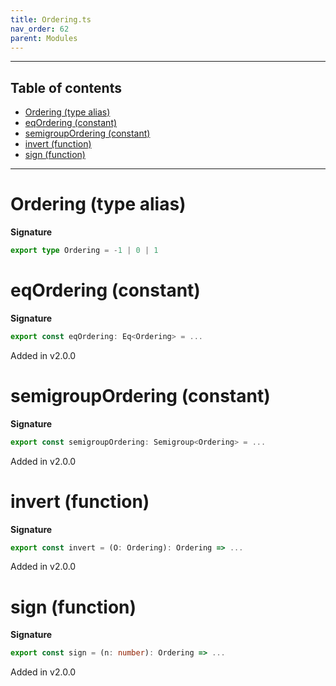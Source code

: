```yaml
---
title: Ordering.ts
nav_order: 62
parent: Modules
---
```


---

<h2 class="text-delta">Table of contents</h2>

- [Ordering (type alias)](#ordering-type-alias)
- [eqOrdering (constant)](#eqordering-constant)
- [semigroupOrdering (constant)](#semigroupordering-constant)
- [invert (function)](#invert-function)
- [sign (function)](#sign-function)

---

# Ordering (type alias)

**Signature**

```ts
export type Ordering = -1 | 0 | 1
```

# eqOrdering (constant)

**Signature**

```ts
export const eqOrdering: Eq<Ordering> = ...
```

Added in v2.0.0

# semigroupOrdering (constant)

**Signature**

```ts
export const semigroupOrdering: Semigroup<Ordering> = ...
```

Added in v2.0.0

# invert (function)

**Signature**

```ts
export const invert = (O: Ordering): Ordering => ...
```

Added in v2.0.0

# sign (function)

**Signature**

```ts
export const sign = (n: number): Ordering => ...
```

Added in v2.0.0
